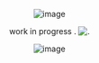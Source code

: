 <p align="center"

![image](https://github.com/user-attachments/assets/b0cc268e-35a0-4d65-afca-c3a09901ccd0)

<p align="center"
  
work in progress . ![.](https://i.ibb.co/sg3VcY7/IMG-7572.gif)


<p align="center"

![image](https://github.com/user-attachments/assets/10703638-61dc-476b-9478-d48f168edf21)
